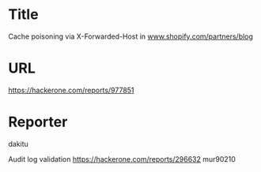 # Title
Cache poisoning via X-Forwarded-Host in www.shopify.com/partners/blog
# URL 
https://hackerone.com/reports/977851
# Reporter 
dakitu

Audit log validation
https://hackerone.com/reports/296632
mur90210

